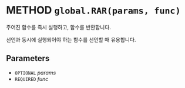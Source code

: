 # METHOD `global.RAR(params, func)`
주어진 함수를 즉시 실행하고, 함수를 반환합니다.

선언과 동시에 실행되어야 하는 함수를 선언할 때 유용합니다.

## Parameters
* `OPTIONAL` *params*
* `REQUIRED` *func*
